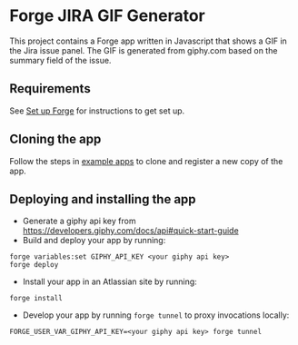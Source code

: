 # Forge JIRA GIF Generator

This project contains a Forge app written in Javascript that shows a GIF in the Jira issue panel. The GIF is generated from giphy.com based on the summary field of the issue.


## Requirements

See [Set up Forge](https://developer.atlassian.com/platform/forge/set-up-forge/) for instructions to get set up.

## Cloning the app

Follow the steps in [example apps](https://developer.atlassian.com/platform/forge/example-apps/) to clone and register a new copy of the app.

## Deploying and installing the app

- Generate a giphy api key from https://developers.giphy.com/docs/api#quick-start-guide
- Build and deploy your app by running:
```
forge variables:set GIPHY_API_KEY <your giphy api key>
forge deploy
```

- Install your app in an Atlassian site by running:
```
forge install
```

- Develop your app by running `forge tunnel` to proxy invocations locally:
```
FORGE_USER_VAR_GIPHY_API_KEY=<your giphy api key> forge tunnel
```
